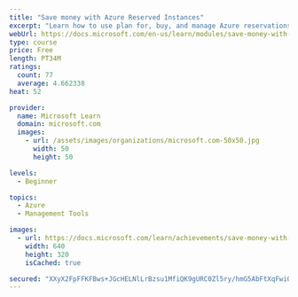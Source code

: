 ```yaml
---
title: "Save money with Azure Reserved Instances"
excerpt: "Learn how to use plan for, buy, and manage Azure reservations to save money."
webUrl: https://docs.microsoft.com/en-us/learn/modules/save-money-with-azure-reserved-instances/
type: course
price: Free
length: PT34M
ratings:
  count: 77
  average: 4.662338
heat: 52

provider:
  name: Microsoft Learn
  domain: microsoft.com
  images:
    - url: /assets/images/organizations/microsoft.com-50x50.jpg
      width: 50
      height: 50

levels:
  - Beginner

topics:
  - Azure
  - Management Tools

images:
  - url: https://docs.microsoft.com/learn/achievements/save-money-with-azure-reservations-social.png
    width: 640
    height: 320
    isCached: true

secured: "XXyX2FpFFKFBws+JGcHELNlLrBzsu1MfiQK9gURC0Zl5ry/hmG5AbFtXqFwi0hO5fcX+XcAxm0CeVyHTZ0y3SuTO6OVQYNHz+PjjHTCqGCKbtRjdOHoCr/iLt2KgxJTJPW2pRQCnA1X9iypGG8Msr0U0KVomNgBZ39IZVi62V4Kpn3wUVrWuh33Td7TccFjRHMuoX0BYrYYvOTj0ALwyj6RTPEbJT8vtuS4MK7qqLwLXfK8Qjz0a8w/0mkSU3D5A4XzIe2wAgkBiQ5yOztlxvCRA1o1xaDEaVxh9pO44kmpqb4b6/LzAlLb9oeWUUt0+zihtbyX8cy1dv85LFo2J5et22osp422KMLY4HZ3CfowLToeYu/oYGr9kEcnTAFC03TRInzI6ozNw+UEtMeQO5lRzM/Qt9qbpYptzOGIpq2U=;ENjVGnZTJ47CJClod9WI+w=="
---
```



